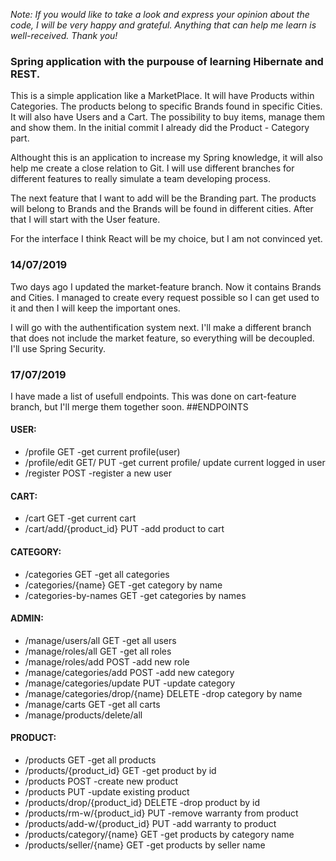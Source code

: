 *Note: If you would like to take a look and express your opinion about the code, I will be very happy and grateful. Anything that can help me learn is well-received. Thank you!*
### Spring application with the purpouse of learning Hibernate and REST.

This is a simple application like a MarketPlace. It will have Products within Categories. The products belong to specific Brands found in specific Cities. It will also have Users and a Cart. The possibility to buy items, manage them and show them.
In the initial commit I already did the Product - Category part.

Althought this is an application to increase my Spring knowledge, it will also help me create a close relation to Git. I will use different branches for different features to really simulate a team developing process. 

The next feature that I want to add will be the Branding part. The products will belong to Brands and the Brands will be found in different cities. After that I will start with the User feature.

For the interface I think React will be my choice, but I am not convinced yet. 

### 14/07/2019
Two days ago I updated the market-feature branch. Now it contains Brands and Cities. I managed to create every request possible so I can get used to it and then I will keep the important ones.

I will go with the authentification system next. I'll make a different branch that does not include the market feature, so everything will be decoupled. I'll use Spring Security.

### 17/07/2019  
I have made a list of usefull endpoints. This was done on cart-feature branch, but I'll merge them together soon.
##ENDPOINTS

#### USER:
  * /profile                               GET         -get current profile(user)
  * /profile/edit                          GET/ PUT    -get current profile/ update current logged in user
  * /register                              POST        -register a new user
  
#### CART:
  * /cart                                  GET         -get current cart
  * /cart/add/{product_id}                 PUT         -add product to cart
  
#### CATEGORY:                 
  * /categories                            GET         -get all categories
  * /categories/{name}                     GET         -get category by name
  * /categories-by-names                   GET         -get categories by names
  
#### ADMIN:
  * /manage/users/all                      GET         -get all users
  * /manage/roles/all                      GET         -get all roles
  * /manage/roles/add                      POST        -add new role
  * /manage/categories/add                 POST        -add new category
  * /manage/categories/update              PUT         -update category
  * /manage/categories/drop/{name}         DELETE      -drop category by name
  * /manage/carts                          GET         -get all carts
  * /manage/products/delete/all
  
#### PRODUCT:
  * /products                              GET         -get all products
  * /products/{product_id}                 GET         -get product by id
  * /products                              POST        -create new product
  * /products                              PUT         -update existing product
  * /products/drop/{product_id}            DELETE      -drop product by id
  * /products/rm-w/{product_id}            PUT         -remove warranty from product
  * /products/add-w/{product_id}           PUT         -add warranty to product
  * /products/category/{name}              GET         -get products by category name
  * /products/seller/{name}                GET         -get products by seller name
     
